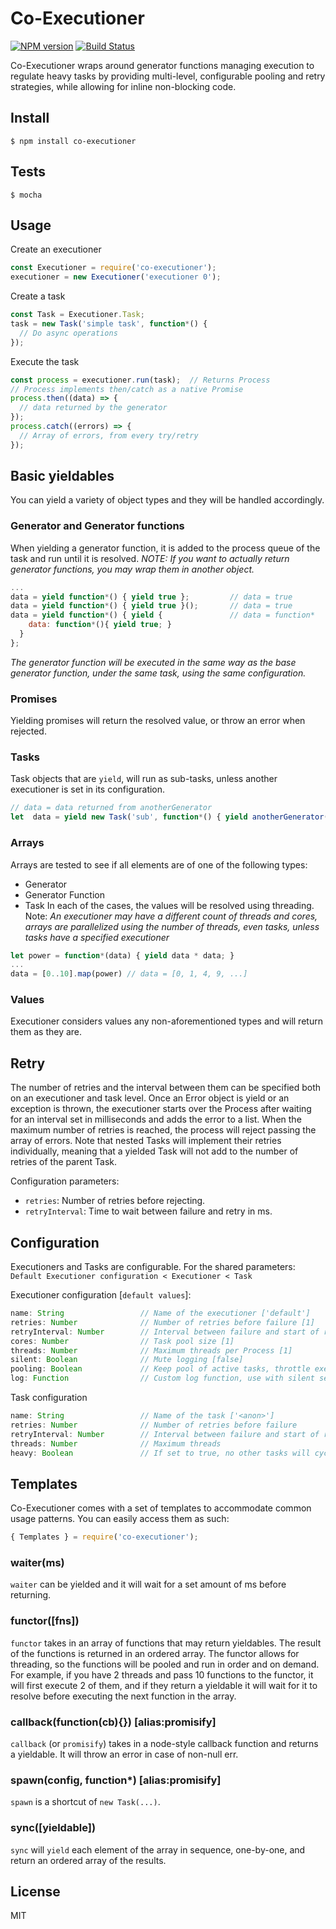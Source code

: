 # Co-Executioner
[![NPM version](https://img.shields.io/npm/v/co-executioner.svg?style=flat-square)](https://npmjs.org/package/co-executioner)
[![Build Status](https://travis-ci.org/shopgun/coexec.svg?branch=master)](https://travis-ci.org/shopgun/coexec?branch=master)

Co-Executioner wraps around generator functions managing execution to regulate heavy tasks by providing multi-level, configurable pooling and retry strategies, while allowing for inline non-blocking code.

## Install

```
$ npm install co-executioner
```

## Tests

```
$ mocha
```

## Usage

Create an executioner
```js
const Executioner = require('co-executioner');
executioner = new Executioner('executioner 0');
```
Create a task
```js
const Task = Executioner.Task;
task = new Task('simple task', function*() {
  // Do async operations
});
```
Execute the task
```js
const process = executioner.run(task);  // Returns Process
// Process implements then/catch as a native Promise
process.then((data) => {
  // data returned by the generator
});
process.catch((errors) => {
  // Array of errors, from every try/retry
});
```

## Basic yieldables

You can yield a variety of object types and they will be handled accordingly.

### Generator and Generator functions
When yielding a generator function, it is added to the process queue of the task and run until it is resolved.
*NOTE:* _If you want to actually return generator functions, you may wrap them in another object._
```js
...
data = yield function*() { yield true };         // data = true
data = yield function*() { yield true }();       // data = true
data = yield function*() { yield {               // data = function*
    data: function*(){ yield true; }
  }
};
```
_The generator function will be executed in the same way as the base generator function, under the same task, using the same configuration._

### Promises
Yielding promises will return the resolved value, or throw an error when rejected.

### Tasks
Task objects that are `yield`, will run as sub-tasks, unless another executioner is set in its configuration.
```js
// data = data returned from anotherGenerator
let  data = yield new Task('sub', function*() { yield anotherGenerator(); });
```

### Arrays
Arrays are tested to see if all elements are of one of the following types:
* Generator
* Generator Function
* Task
In each of the cases, the values will be resolved using threading.
Note: _An executioner may have a different count of threads and cores, arrays are parallelized using the number of threads, even tasks, unless tasks have a specified executioner_
```js
let power = function*(data) { yield data * data; }
...
data = [0..10].map(power) // data = [0, 1, 4, 9, ...]
```

### Values
Executioner considers values any non-aforementioned types and will return them as they are.

## Retry

The number of retries and the interval between them can be specified both on an executioner and task level.
Once an Error object is yield or an exception is thrown, the executioner starts over the Process after waiting for an interval set in milliseconds and adds the error to a list.
When the maximum number of retries is reached, the process will reject passing the array of errors.
Note that nested Tasks will implement their retries individually, meaning that a yielded Task will not add to the number of retries of the parent Task.

Configuration parameters:
* `retries`: Number of retries before rejecting.
* `retryInterval`: Time to wait between failure and retry in ms.

## Configuration
Executioners and Tasks are configurable. For the shared parameters: `Default Executioner configuration < Executioner < Task`

Executioner configuration [`default values`]:
```js
name: String                 // Name of the executioner ['default']
retries: Number              // Number of retries before failure [1]
retryInterval: Number        // Interval between failure and start of retry in ms [200]
cores: Number                // Task pool size [1]
threads: Number              // Maximum threads per Process [1]
silent: Boolean              // Mute logging [false]
pooling: Boolean             // Keep pool of active tasks, throttle execution to those [true]
log: Function                // Custom log function, use with silent set to false
```
Task configuration
```js
name: String                 // Name of the task ['<anon>']
retries: Number              // Number of retries before failure
retryInterval: Number        // Interval between failure and start of retry in ms
threads: Number              // Maximum threads
heavy: Boolean               // If set to true, no other tasks will cycle while this Process is running
```

## Templates

Co-Executioner comes with a set of templates to accommodate common usage patterns.
You can easily access them as such:
```js
{ Templates } = require('co-executioner');
```

### waiter(ms)
`waiter` can be yielded and it will wait for a set amount of ms before returning.

### functor([fns])
`functor` takes in an array of functions that may return yieldables. The result of the functions is returned in an ordered array. The functor allows for threading, so the functions will be pooled and run in order and on demand. For example, if you have 2 threads and pass 10 functions to the functor, it will first execute 2 of them, and if they return a yieldable it will wait for it to resolve before executing the next function in the array.

### callback(function(cb){}) [alias:promisify]
`callback` (or `promisify`) takes in a node-style callback function and returns a yieldable. It will throw an error in case of non-null err.

### spawn(config, function*) [alias:promisify]
`spawn` is a shortcut of `new Task(...)`.

### sync([yieldable])
`sync` will `yield` each element of the array in sequence, one-by-one, and return an ordered array of the results.

## License
MIT
